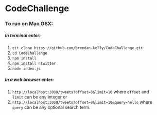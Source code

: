 # CodeChallenge

### To run on Mac OSX:

##### In terminal enter:
1. ```git clone https://github.com/brendan-kelly/CodeChallenge.git```
2. ```cd CodeChallenge```
3. ```npm install```
4. ```npm install ntwitter```
5. ```node index.js```

##### In a web browser enter:
1. ```http://localhost:3000/tweets?offset=0&limit=10``` where ```offset``` and ```limit``` can be any integer or
2. ```http://localhost:3000/tweets?offset=0&limit=10&query=hello``` where ```query``` can be any optional search term.
